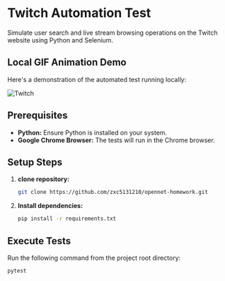 # Twitch Automation Test

Simulate user search and live stream browsing operations on the Twitch website using Python and Selenium.

## Local GIF Animation Demo

Here's a demonstration of the automated test running locally:

![Twitch](running.gif)


## Prerequisites

* **Python:** Ensure Python is installed on your system.
* **Google Chrome Browser:** The tests will run in the Chrome browser.

## Setup Steps

1.  **clone repository:**
    ```bash
    git clone https://github.com/zxc5131210/opennet-homework.git
    ```

2.  **Install dependencies:**
    ```bash
    pip install -r requirements.txt
    ```
## Execute Tests

Run the following command from the project root directory:

```bash
pytest
